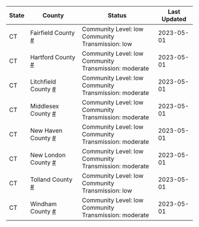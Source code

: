 State | County | Status | Last Updated
--- | --- | --- | --- 
CT | Fairfield County <a href="#fairfield_county">#</a> | <a name="fairfield_county"></a>Community Level: low<br/>Community Transmission: low | 2023-05-01
CT | Hartford County <a href="#hartford_county">#</a> | <a name="hartford_county"></a>Community Level: low<br/>Community Transmission: moderate | 2023-05-01
CT | Litchfield County <a href="#litchfield_county">#</a> | <a name="litchfield_county"></a>Community Level: low<br/>Community Transmission: moderate | 2023-05-01
CT | Middlesex County <a href="#middlesex_county">#</a> | <a name="middlesex_county"></a>Community Level: low<br/>Community Transmission: moderate | 2023-05-01
CT | New Haven County <a href="#new_haven_county">#</a> | <a name="new_haven_county"></a>Community Level: low<br/>Community Transmission: moderate | 2023-05-01
CT | New London County <a href="#new_london_county">#</a> | <a name="new_london_county"></a>Community Level: low<br/>Community Transmission: moderate | 2023-05-01
CT | Tolland County <a href="#tolland_county">#</a> | <a name="tolland_county"></a>Community Level: low<br/>Community Transmission: low | 2023-05-01
CT | Windham County <a href="#windham_county">#</a> | <a name="windham_county"></a>Community Level: low<br/>Community Transmission: moderate | 2023-05-01
